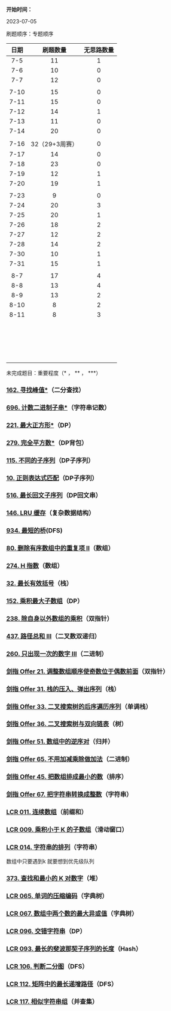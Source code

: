 **开始时间：**

2023-07-05

刷题顺序：专题顺序



| 日期 |    刷题数量    | 无思路数量 |
| :--: | :------------: | :--------: |
| 7-5  |       11       |     1      |
| 7-6  |       10       |     0      |
| 7-7  |       12       |     0      |
|      |                |            |
| 7-10 |       15       |     0      |
| 7-11 |       15       |     0      |
| 7-12 |       14       |     1      |
| 7-13 |       11       |     0      |
| 7-14 |       20       |     0      |
|      |                |            |
| 7-16 | 32（29+3周赛） |     0      |
| 7-17 |       14       |     0      |
| 7-18 |       23       |     0      |
| 7-19 |       12       |     1      |
| 7-20 |       19       |     1      |
|      |                |            |
| 7-23 |       9        |     0      |
| 7-24 |       20       |     3      |
| 7-25 |       20       |     1      |
| 7-26 |       18       |     2      |
| 7-27 |       12       |     2      |
| 7-28 |       14       |     2      |
| 7-30 |       10       |     1      |
| 7-31 |       15       |     1      |
|      |                |            |
| 8-7  |       17       |     4      |
| 8-8  |       13       |     4      |
| 8-9  |       13       |     2      |
| 8-10 |       8        |     2      |
| 8-11 |       8        |     3      |
|      |                |            |
|      |                |            |
|      |                |            |
|      |                |            |
|      |                |            |
|      |                |            |
|      |                |            |
|      |                |            |
|      |                |            |
|      |                |            |
|      |                |            |
|      |                |            |
|      |                |            |
|      |                |            |
|      |                |            |
|      |                |            |
|      |                |            |
|      |                |            |
|      |                |            |



未完成题目：重要程度（* ， ** ， ***）

### [162. 寻找峰值*](https://leetcode.cn/problems/find-peak-element/)（二分查找）

### [696. 计数二进制子串*](https://leetcode.cn/problems/count-binary-substrings/)（字符串记数）

### [221. 最大正方形*](https://leetcode.cn/problems/maximal-square/)（DP）

### [279. 完全平方数*](https://leetcode.cn/problems/perfect-squares/)（DP背包）

### [115. 不同的子序列](https://leetcode.cn/problems/distinct-subsequences/)（DP子序列）

### [10. 正则表达式匹配](https://leetcode.cn/problems/regular-expression-matching/)（DP子序列）

### [516. 最长回文子序列](https://leetcode.cn/problems/longest-palindromic-subsequence/)（DP回文串）

### [146. LRU 缓存](https://leetcode.cn/problems/lru-cache/)（复杂数据结构）

### [934. 最短的桥](https://leetcode.cn/problems/shortest-bridge/)(DFS)

### [80. 删除有序数组中的重复项 II](https://leetcode.cn/problems/remove-duplicates-from-sorted-array-ii/)（数组）

### [274. H 指数](https://leetcode.cn/problems/h-index/)（数组）

### [32. 最长有效括号](https://leetcode.cn/problems/longest-valid-parentheses/)（栈）

### [152. 乘积最大子数组](https://leetcode.cn/problems/maximum-product-subarray/)（DP）

### [238. 除自身以外数组的乘积](https://leetcode.cn/problems/product-of-array-except-self/)（双指针）

### [437. 路径总和 III](https://leetcode.cn/problems/path-sum-iii/)（二叉数双递归）

### [260. 只出现一次的数字 III](https://leetcode.cn/problems/single-number-iii/)（二进制）

### [剑指 Offer 21. 调整数组顺序使奇数位于偶数前面](https://leetcode.cn/problems/diao-zheng-shu-zu-shun-xu-shi-qi-shu-wei-yu-ou-shu-qian-mian-lcof/)（双指针）

### [剑指 Offer 31. 栈的压入、弹出序列](https://leetcode.cn/problems/zhan-de-ya-ru-dan-chu-xu-lie-lcof/)（栈）

### [剑指 Offer 33. 二叉搜索树的后序遍历序列](https://leetcode.cn/problems/er-cha-sou-suo-shu-de-hou-xu-bian-li-xu-lie-lcof/)（单调栈）

### [剑指 Offer 36. 二叉搜索树与双向链表](https://leetcode.cn/problems/er-cha-sou-suo-shu-yu-shuang-xiang-lian-biao-lcof/)（树）

### [剑指 Offer 51. 数组中的逆序对](https://leetcode.cn/problems/shu-zu-zhong-de-ni-xu-dui-lcof/)（归并）

### [剑指 Offer 65. 不用加减乘除做加法](https://leetcode.cn/problems/bu-yong-jia-jian-cheng-chu-zuo-jia-fa-lcof/)（二进制）

### [剑指 Offer 45. 把数组排成最小的数](https://leetcode.cn/problems/ba-shu-zu-pai-cheng-zui-xiao-de-shu-lcof/)（排序）

### [剑指 Offer 67. 把字符串转换成整数](https://leetcode.cn/problems/ba-zi-fu-chuan-zhuan-huan-cheng-zheng-shu-lcof/)（字符串）

### [LCR 011. 连续数组](https://leetcode.cn/problems/A1NYOS/)（前缀和）

### [LCR 009. 乘积小于 K 的子数组](https://leetcode.cn/problems/ZVAVXX/)（滑动窗口）

### [LCR 014. 字符串的排列](https://leetcode.cn/problems/MPnaiL/)（字符串）

数组中只要遇到k 就要想到优先级队列

### [373. 查找和最小的 K 对数字](https://leetcode.cn/problems/find-k-pairs-with-smallest-sums/)（堆）

### [LCR 065. 单词的压缩编码](https://leetcode.cn/problems/iSwD2y/)（字典树）

### [LCR 067. 数组中两个数的最大异或值](https://leetcode.cn/problems/ms70jA/)（字典树）

### [LCR 096. 交错字符串](https://leetcode.cn/problems/IY6buf/)（DP）

### [LCR 093. 最长的斐波那契子序列的长度](https://leetcode.cn/problems/Q91FMA/)（Hash）

### [LCR 106. 判断二分图](https://leetcode.cn/problems/vEAB3K/)（DFS）

### [LCR 112. 矩阵中的最长递增路径](https://leetcode.cn/problems/fpTFWP/)（DFS）

### [LCR 117. 相似字符串组](https://leetcode.cn/problems/H6lPxb/)（并查集）